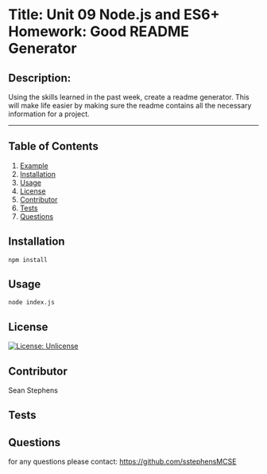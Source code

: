 
# Title: Unit 09 Node.js and ES6+ Homework: Good README Generator

## Description: 
Using the skills learned in the past week, create a readme generator. This will make life easier by making sure the readme contains all the necessary information for a project. 

---

## Table of Contents
1. [Example](#example)
1. [Installation](#Installation)
2. [Usage](#Usage)
3. [License](#License)
4. [Contributor](#Contributor)
5. [Tests](#Tests)
6. [Questions](#Questions)


## Installation
`
npm install
`

## Usage
`
node index.js
`

## License
[![License: Unlicense](https://img.shields.io/badge/license-Unlicense-blue.svg)](http://unlicense.org/)


## Contributor
Sean Stephens

## Tests


## Questions
for any questions please contact: https://github.com/sstephensMCSE

